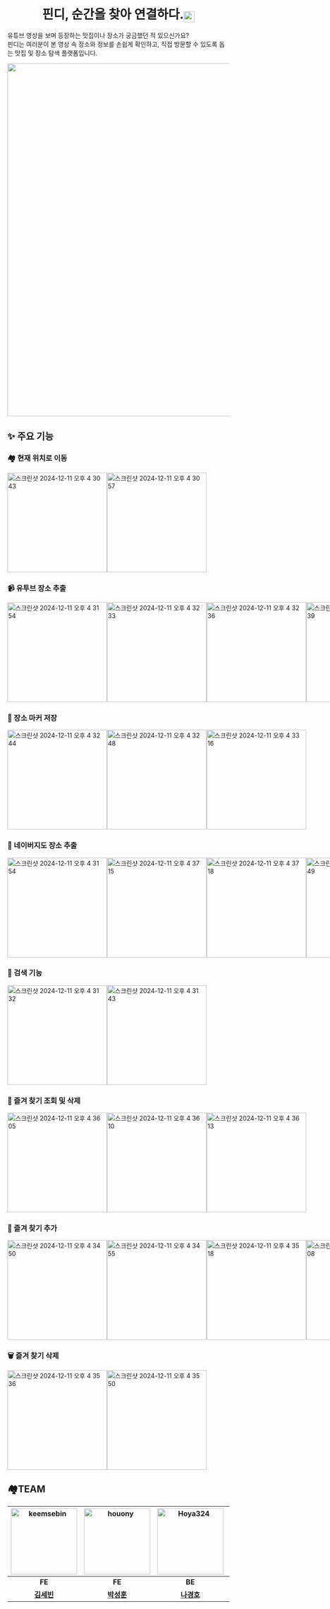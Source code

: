 <h1 style="display: flex; justify-content: center; align-items: flex-end;">
  핀디, 순간을 찾아 연결하다.
  <img width="25" src="https://github.com/user-attachments/assets/5ab9fce8-4c6d-41c2-85ec-84268e94e4bd" />
</h1>

유튜브 영상을 보며 등장하는 맛집이나 장소가 궁금했던 적 있으신가요? <br/>
핀디는 여러분이 본 영상 속 장소와 정보를 손쉽게 확인하고, 직접 방문할 수 있도록 돕는 맛집 및 장소 탐색 플랫폼입니다.

<img src="https://github.com/user-attachments/assets/7b89fdba-ac42-4348-a85f-c5694cbcbbd9" width="800" />

## ✨ 주요 기능

### 🏘️ 현재 위치로 이동
<div style="display: flex;" >
  <img width="226" alt="스크린샷 2024-12-11 오후 4 30 43" src="https://github.com/user-attachments/assets/70bf6fb3-a7e8-4314-9bc2-0d287044aeac">
  <img width="226" alt="스크린샷 2024-12-11 오후 4 30 57" src="https://github.com/user-attachments/assets/dc31e99f-c178-4b91-bb74-5ab074d5b55c">
</div>

### 📹 유투브 장소 추출
<div style="display: flex;" >
  <img width="226" alt="스크린샷 2024-12-11 오후 4 31 54" src="https://github.com/user-attachments/assets/bb386873-c9d9-4a04-bb46-d4b386a35cda">
  <img width="226" alt="스크린샷 2024-12-11 오후 4 32 33" src="https://github.com/user-attachments/assets/fe7b450f-a149-4e59-9148-cb89120d283a">
  <img width="226" alt="스크린샷 2024-12-11 오후 4 32 36" src="https://github.com/user-attachments/assets/53baf604-e8bb-4242-b478-99c5b4c33376">
  <img width="226" alt="스크린샷 2024-12-11 오후 4 32 39" src="https://github.com/user-attachments/assets/53943ac1-eb7c-46ae-93e6-7cad843cb1e6">
</div>

### 📍 장소 마커 저장
<div style="display: flex;" >
  <img width="226" alt="스크린샷 2024-12-11 오후 4 32 44" src="https://github.com/user-attachments/assets/d2522574-9b70-4c94-bc1a-f58ed9ab6753">
  <img width="226" alt="스크린샷 2024-12-11 오후 4 32 48" src="https://github.com/user-attachments/assets/42cd40ca-b426-49fb-a1d7-7cfbd47e6e67">
  <img width="226" alt="스크린샷 2024-12-11 오후 4 33 16" src="https://github.com/user-attachments/assets/013c178d-ad3a-448a-a9f7-0256c5fc88d6">
</div>

### 💚 네이버지도 장소 추출
<div style="display: flex;" >
  <img width="226" alt="스크린샷 2024-12-11 오후 4 31 54" src="https://github.com/user-attachments/assets/bb386873-c9d9-4a04-bb46-d4b386a35cda">
  <img width="226" alt="스크린샷 2024-12-11 오후 4 37 15" src="https://github.com/user-attachments/assets/9465bc62-6c80-4fd2-b0a5-cc7d80d5ad04">
  <img width="226" alt="스크린샷 2024-12-11 오후 4 37 18" src="https://github.com/user-attachments/assets/1173847e-be1d-49aa-84e2-e1a0fd638051">
  <img width="226" alt="스크린샷 2024-12-11 오후 4 37 49" src="https://github.com/user-attachments/assets/747ef438-a486-40a8-b0a1-c41c6c0ed345">
</div>

### 🔎 검색 기능
<div style="display: flex;" >
  <img width="226" alt="스크린샷 2024-12-11 오후 4 31 32" src="https://github.com/user-attachments/assets/908e4cd0-ee6a-40bf-825c-6f9dadd4b311">
  <img width="226" alt="스크린샷 2024-12-11 오후 4 31 43" src="https://github.com/user-attachments/assets/2edd668f-3fc4-4dbd-97c1-94d8ee7e1541">
</div>

### 🧐 즐겨 찾기 조회 및 삭제
<div style="display: flex;" >
  <img width="226" alt="스크린샷 2024-12-11 오후 4 36 05" src="https://github.com/user-attachments/assets/cf7a0d4c-89c2-4bfc-902c-91c957843e4f">
  <img width="226" alt="스크린샷 2024-12-11 오후 4 36 10" src="https://github.com/user-attachments/assets/f2e83dc8-b7cc-440d-9ad2-f48cc8988460">
  <img width="226" alt="스크린샷 2024-12-11 오후 4 36 13" src="https://github.com/user-attachments/assets/f3de57d6-0c60-414c-8cff-7056745622f4"> 
</div>

### 📝 즐겨 찾기 추가
<div style="display: flex;" >
  <img width="226" alt="스크린샷 2024-12-11 오후 4 34 50" src="https://github.com/user-attachments/assets/01dbc6fa-9bc3-4dce-98aa-55afdbcb231c"> 
  <img width="226" alt="스크린샷 2024-12-11 오후 4 34 55" src="https://github.com/user-attachments/assets/1e8acb79-cccc-4c3e-8308-862b0a31bf23">
  <img width="226" alt="스크린샷 2024-12-11 오후 4 35 18" src="https://github.com/user-attachments/assets/5043af39-0672-4eb5-aca9-f786f50f3d9c">
  <img width="226" alt="스크린샷 2024-12-11 오후 4 35 08" src="https://github.com/user-attachments/assets/7d5a58ae-a25e-412f-8a0b-8c9388c51026">
</div>

### 🗑️ 즐겨 찾기 삭제
<div style="display: flex;" >
  <img width="226" alt="스크린샷 2024-12-11 오후 4 35 36" src="https://github.com/user-attachments/assets/d37c5a0e-8e53-486d-9f7b-85f7ecabae39">
  <img width="226" alt="스크린샷 2024-12-11 오후 4 35 50" src="https://github.com/user-attachments/assets/e137f517-0e8b-490f-96dd-1736cbc4cb05">
</div>

## 🏘️TEAM

<div align="start">

| <img src="https://avatars.githubusercontent.com/keemsebin" width="150" alt="keemsebin"> | <img src="https://avatars.githubusercontent.com/houony" width="150" alt="houony"> | <img src="https://avatars.githubusercontent.com/Hoya324" width="150" alt="Hoya324"> | <img src="https://avatars.githubusercontent.com/wnd180" width="150" alt="wnd180"> | <img src="https://avatars.githubusercontent.com/min8282" width="150" alt="min8282"> |
  |:-------------------------------------------------------------------------------------------------------:|:-------------------------------------------------------------------------------------------------------:|:-------------------------------------------------------------------------------------------------------:|:-------------------------------------------------------------------------------------------------------:|:-------------------------------------------------------------------------------------------------------:|
 | **FE** | **FE** | **BE** |  **DATA/AI** |  **DATA/AI**
  [**김세빈**](https://github.com/keemsebin) | [**박성훈**](https://github.com/houony)  | [**나경호**](https://github.com/Hoya324)    |   [**권성중**](https://github.com/wnd180)   | [**좌민서**](https://github.com/min8282)

</div>

